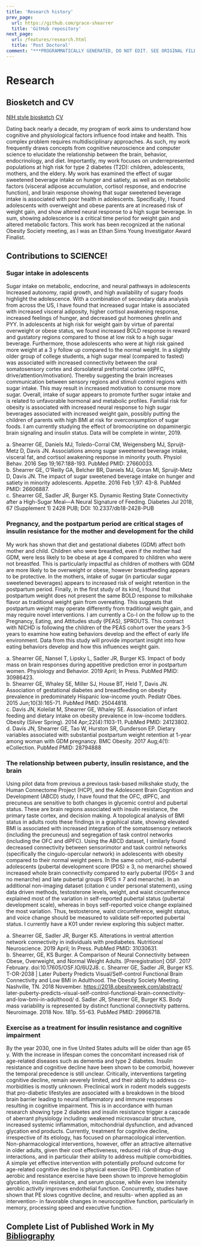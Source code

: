 ```yaml
---
title: 'Research history'
prev_page:
  url: https://github.com/grace-shearrer
  title: 'GitHub repository'
next_page:
  url: /features/research.html
  title: 'Post Doctoral'
comment: "***PROGRAMMATICALLY GENERATED, DO NOT EDIT. SEE ORIGINAL FILES IN /content***"
---
```

# Research

## Biosketch and CV
[NIH style biosketch](https://github.com/grace-shearrer/geshearrer/raw/master/gs_web/content/features/SHEARRER_BIOSKETCH.pdf)
[CV](https://github.com/grace-shearrer/geshearrer/raw/master/gs_web/content/features/CURRICULUM%20VITA.pdf)

Dating back nearly a decade, my program of work aims to understand how cognitive and physiological factors influence food intake and health. This complex problem requires multidisciplinary approaches. As such, my work frequently draws concepts from cognitive neuroscience and computer science to elucidate the relationship between the brain, behavior, endocrinology, and diet. Importantly, my work focuses on underrepresented populations at high risk for type 2 diabetes (T2D): children, adolescents, mothers, and the eldery. My work has examined the effect of sugar sweetened beverage intake on hunger and satiety, as well as on metabolic factors (visceral adipose accumulation, cortisol response, and endocrine function), and brain response showing that sugar sweetened beverage intake is associated with poor health in adolescents. Specifically, I found adolescents with overweight and obese parents are at increased risk of weight gain, and show altered neural response to a high sugar beverage. In sum, showing adolescence is a critical time period for weight gain and altered metabolic factors. This work has been recognized at the national Obesity Society meeting, as I was an Ethan Sims Young Investigator Award Finalist.


## Contributions to SCIENCE!

### Sugar intake in adolescents
Sugar intake on metabolic, endocrine, and neural pathways in adolescents Increased autonomy, rapid growth, and high availability of sugary foods highlight the adolescence. With a combination of secondary data analysis from across the US, I have found that increased sugar intake is associated with increased visceral adiposity, higher cortisol awakening response, increased feelings of hunger, and decreased gut hormones ghrelin and PYY. In adolescents at high risk for weight gain by virtue of parental overweight or obese status, we found increased BOLD response in reward and gustatory regions compared to those at low risk to a high sugar beverage. Furthermore, those adolescents who were at high risk gained more weight at a 3 y follow up compared to the normal weight. In a slightly older group of college students, a high sugar meal (compared to fasted) was associated with increased connectivity between the oral somatosensory cortex and dorsolateral prefrontal cortex (dlPFC, drive/attention/motivation). Thereby suggesting the brain increases communication between sensory regions and stimuli control regions with sugar intake. This may result in increased motivation to consume more sugar. Overall, intake of sugar appears to promote further sugar intake and is related to unfavorable hormonal and metabolic profiles. Familial risk for obesity is associated with increased neural response to high sugar beverages associated with increased weight gain, possibly putting the children of parents with high BMI at risk for overconsumption of sugar foods. I am currently studying the effect of bromocriptine on dopaminergic brain signaling and insulin status. Data will be complete in winter, 2019.  

a.	Shearrer GE, Daniels MJ, Toledo-Corral CM, Weigensberg MJ, Spruijt-Metz D, Davis JN. Associations among sugar sweetened beverage intake, visceral fat, and cortisol awakening response in minority youth. Physiol Behav. 2016 Sep 19;167:188-193. PubMed PMID: 27660033.   
b.	Shearrer GE, O'Reilly GA, Belcher BR, Daniels MJ, Goran MI, Spruijt-Metz D, Davis JN. The impact of sugar sweetened beverage intake on hunger and satiety in minority adolescents. Appetite. 2016 Feb 1;97: 43-8. PubMed PMID: 26606887.   
c.	Shearrer GE, Sadler JR, Burger KS. Dynamic Resting State Connectivity after a High-Sugar Meal—A Neural Signature of Feeding. Diabetes Jul 2018, 67 (Supplement 1) 2428 PUB; DOI: 10.2337/db18-2428-PUB  

### Pregnancy, and the postpartum period are critical stages of insulin resistance for the mother and development for the child
My work has shown that diet and gestational diabetes (GDM) affect both mother and child. Children who were breastfed, even if the mother had GDM, were less likely to be obese at age 4 compared to children who were not breastfed. This is particularly impactful as children of mothers with GDM are more likely to be overweight or obese, however breastfeeding appears to be protective. In the mothers, intake of sugar (in particular sugar sweetened beverages) appears to increased risk of weight retention in the postpartum period. Finally, in the first study of its kind, I found that postpartum weight does not present the same BOLD response to milkshake flavor as traditional weight gain from overeating. This suggests that postpartum weight may operate differently from traditional weight gain, and may require novel interventions. I am currently a Co-I on the follow up to the Pregnancy, Eating, and Attitudes study (PEAS), SPROUTS. This contract with NICHD is following the children of the PEAS cohort over the years 3-5 years to examine how eating behaviors develop and the effect of early life environment. Data from this study will provide important insight into how eating behaviors develop and how this influences weight gain.

a.	Shearrer GE, Nansel T, Lipsky L, Sadler JR, Burger KS. Impact of body mass on brain responses during appetitive prediction error in postpartum women. Physiology and Behavior. 2019 April; In Press. PubMed PMID: 30986423.   
b.	Shearrer GE, Whaley SE, Miller SJ, House BT, Held T, Davis JN. Association of gestational diabetes and breastfeeding on obesity prevalence in predominately Hispanic low-income youth. Pediatr Obes. 2015 Jun;10(3):165-71. PubMed PMID: 25044818.   
c.	Davis JN, Koleilat M, Shearrer GE, Whaley SE. Association of infant feeding and dietary intake on obesity prevalence in low-income toddlers. Obesity (Silver Spring). 2014 Apr;22(4):1103-11. PubMed PMID: 24123802.   
d.	Davis JN, Shearrer GE, Tao W, Hurston SR, Gunderson EP. Dietary variables associated with substantial postpartum weight retention at 1-year among woman with GDM pregnancy. BMC Obesity. 2017 Aug;4(1): eCollection. PubMed PMID: 28794888  

### The relationship between puberty, insulin resistance, and the brain
Using pilot data from previous a previous task-based milkshake study, the Human Connectome Project (HCP), and the Adolescent Brain Cognition and Development (ABCD) study, I have found that the OFC, dlPFC, and precuneus are sensitive to both changes in glycemic control and pubertal status. These are brain regions associated with insulin resistance, the primary taste cortex, and decision making. A topological analysis of BMI status in adults roots these findings in a graphical state, showing elevated BMI is associated with increased integration of the somatosensory network (including the precuneus) and segregation of task control networks (including the OFC and dlPFC). Using the ABCD dataset, I similarly found decreased connectivity between sensorimotor and task control networks (specifically the cingulo-opercular network) in adolescents with obesity compared to their normal weight peers. In the same cohort, mid-pubertal adolescents (pubertal development score (PDS) ≥ 3, no menarche) showed increased whole brain connectivity compared to early pubertal (PDS< 3 and no menarche) and late pubertal groups (PDS ≤ 7 and menarche). In an additional non-imaging dataset (citation c under personal statement), using data driven methods, testosterone levels, weight, and waist circumference explained most of the variation in self-reported pubertal status (pubertal development scale), whereas in boys self-reported voice change explained the most variation. Thus, testosterone, waist circumference, weight status, and voice change should be measured to validate self-reported pubertal status. I currently have a K01 under review exploring this subject matter.

a.	Shearrer GE, Sadler JR, Burger KS. Alterations in ventral attention network connectivity in individuals with prediabetes. Nutritional Neuroscience. 2019 April; In Press. PubMed PMID: 31030631.  
b.	Shearrer, GE, KS Burger. A Comparison of Neural Connectivity between Obese, Overweight, and Normal Weight Adults. [Preregistration] OSF. 2017 February. doi:10.17605/OSF.IO/6U2J8.
c.	Shearrer GE, Sadler JR, Burger KS. T-OR-2038 | Later Puberty Predicts Visual/Self-control Functional Brain Connectivity and Low BMI in Adulthood. The Obesity Society Meeting. Nashville, TN. 2018 November. https://2018.obesityweek.com/abstract/  later-puberty-predicts-visual-self-control-functional-brain-connectivity-and-low-bmi-in-adulthood/
d.	Sadler JR, Shearrer GE, Burger KS. Body mass variability is represented by distinct functional connectivity patterns. Neuroimage. 2018 Nov. 181p. 55-63. PubMed PMID: 29966718.  

### Exercise as a treatment for insulin resistance and cognitive impairment
By the year 2030, one in five United States adults will be older than age 65 y. With the increase in lifespan comes the concomitant increased risk of age-related diseases such as dementia and type 2 diabetes. Insulin resistance and cognitive decline have been shown to be comorbid, however the temporal precedence is still unclear. Critically, interventions targeting cognitive decline, remain severely limited, and their ability to address co-morbidities is mostly unknown. Preclinical work in rodent models suggests that pro-diabetic lifestyles are associated with a breakdown in the blood brain barrier leading to neural inflammatory and immune responses resulting in cognitive impairment. This is in accordance with human research showing type 2 diabetes and insulin resistance trigger a cascade of aberrant physiology including: weakened microvascular structure, increased systemic inflammation, mitochondrial dysfunction, and advanced glycation end products. Currently, treatment for cognitive decline, irrespective of its etiology, has focused on pharmacological intervention. Non-pharmacological interventions, however, offer an attractive alternative in older adults, given their cost effectiveness, reduced risk of drug-drug interactions, and in particular their ability to address multiple comorbidities. A simple yet effective intervention with potentially profound outcome for age-related cognitive decline is physical exercise (PE). Combination of aerobic and resistance exercise have been shown to improve hemoglobin glycation, insulin resistance, and serum glucose, while even low intensity aerobic activity improves endothelial function. Concurrently, studies have shown that PE slows cognitive decline, and results- when applied as an intervention- in favorable changes in neurocognitive function, particularly in memory, processing speed and executive function.

## Complete List of Published Work in My [Bibliography](https://www.ncbi.nlm.nih.gov/pubmed/?term=Shearrer+GE+%5BAuthor%5D)
